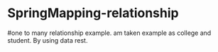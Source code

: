 # SpringMapping-relationship
#one to many relationship example.
am taken example as college and student.
By using data rest.
